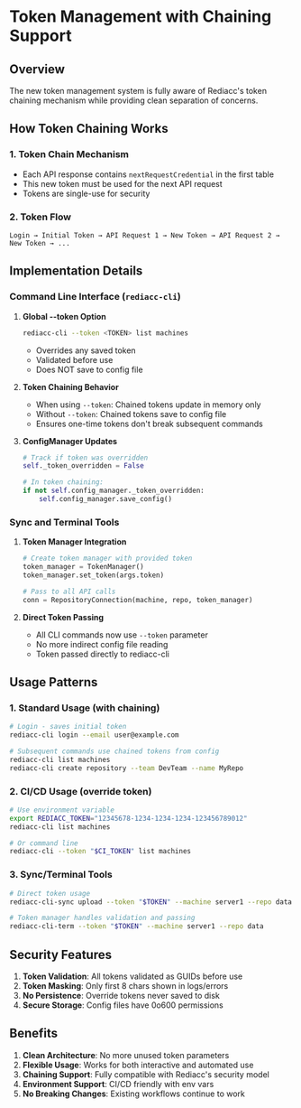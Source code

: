 # Token Management with Chaining Support

## Overview
The new token management system is fully aware of Rediacc's token chaining mechanism while providing clean separation of concerns.

## How Token Chaining Works

### 1. **Token Chain Mechanism**
- Each API response contains `nextRequestCredential` in the first table
- This new token must be used for the next API request
- Tokens are single-use for security

### 2. **Token Flow**
```
Login → Initial Token → API Request 1 → New Token → API Request 2 → New Token → ...
```

## Implementation Details

### Command Line Interface (`rediacc-cli`)

1. **Global --token Option**
   ```bash
   rediacc-cli --token <TOKEN> list machines
   ```
   - Overrides any saved token
   - Validated before use
   - Does NOT save to config file

2. **Token Chaining Behavior**
   - When using `--token`: Chained tokens update in memory only
   - Without `--token`: Chained tokens save to config file
   - Ensures one-time tokens don't break subsequent commands

3. **ConfigManager Updates**
   ```python
   # Track if token was overridden
   self._token_overridden = False
   
   # In token chaining:
   if not self.config_manager._token_overridden:
       self.config_manager.save_config()
   ```

### Sync and Terminal Tools

1. **Token Manager Integration**
   ```python
   # Create token manager with provided token
   token_manager = TokenManager()
   token_manager.set_token(args.token)
   
   # Pass to all API calls
   conn = RepositoryConnection(machine, repo, token_manager)
   ```

2. **Direct Token Passing**
   - All CLI commands now use `--token` parameter
   - No more indirect config file reading
   - Token passed directly to rediacc-cli

## Usage Patterns

### 1. **Standard Usage (with chaining)**
```bash
# Login - saves initial token
rediacc-cli login --email user@example.com

# Subsequent commands use chained tokens from config
rediacc-cli list machines
rediacc-cli create repository --team DevTeam --name MyRepo
```

### 2. **CI/CD Usage (override token)**
```bash
# Use environment variable
export REDIACC_TOKEN="12345678-1234-1234-1234-123456789012"
rediacc-cli list machines

# Or command line
rediacc-cli --token "$CI_TOKEN" list machines
```

### 3. **Sync/Terminal Tools**
```bash
# Direct token usage
rediacc-cli-sync upload --token "$TOKEN" --machine server1 --repo data --local ./files

# Token manager handles validation and passing
rediacc-cli-term --token "$TOKEN" --machine server1 --repo data
```

## Security Features

1. **Token Validation**: All tokens validated as GUIDs before use
2. **Token Masking**: Only first 8 chars shown in logs/errors
3. **No Persistence**: Override tokens never saved to disk
4. **Secure Storage**: Config files have 0o600 permissions

## Benefits

1. **Clean Architecture**: No more unused token parameters
2. **Flexible Usage**: Works for both interactive and automated use
3. **Chaining Support**: Fully compatible with Rediacc's security model
4. **Environment Support**: CI/CD friendly with env vars
5. **No Breaking Changes**: Existing workflows continue to work